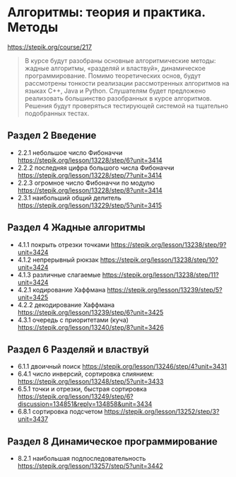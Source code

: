 # Алгоритмы: теория и практика. Методы
https://stepik.org/course/217
> В курсе будут разобраны основные алгоритмические методы: жадные алгоритмы, «разделяй и властвуй», динамическое программирование. Помимо теоретических основ, будут рассмотрены тонкости реализации рассмотренных алгоритмов на языках C++, Java и Python. Слушателям будет предложено реализовать большинство разобранных в курсе алгоритмов. Решения будут проверяться тестирующей системой на тщательно подобранных тестах.
## Раздел 2 Введение
- 2.2.1 небольшое число Фибоначчи https://stepik.org/lesson/13228/step/6?unit=3414
- 2.2.2 последняя цифра большого числа Фибоначчи https://stepik.org/lesson/13228/step/7?unit=3414
- 2.2.3 огромное число Фибоначчи по модулю https://stepik.org/lesson/13228/step/8?unit=3414
- 2.3.1 наибольший общий делитель https://stepik.org/lesson/13229/step/5?unit=3415
## Раздел 4 Жадные алгоритмы
- 4.1.1 покрыть отрезки точками https://stepik.org/lesson/13238/step/9?unit=3424
- 4.1.2 непрерывный рюкзак https://stepik.org/lesson/13238/step/10?unit=3424
- 4.1.3 различные слагаемые https://stepik.org/lesson/13238/step/11?unit=3424
- 4.2.1 кодирование Хаффмана https://stepik.org/lesson/13239/step/5?unit=3425
- 4.2.2 декодирование Хаффмана https://stepik.org/lesson/13239/step/6?unit=3425
- 4.3.1 очередь с приоритетами (куча) https://stepik.org/lesson/13240/step/8?unit=3426
## Раздел 6 Разделяй и властвуй
- 6.1.1 двоичный поиск https://stepik.org/lesson/13246/step/4?unit=3431
- 6.4.1 число инверсий, сортировка слиянием: https://stepik.org/lesson/13248/step/5?unit=3433
- 6.5.1 точки и отрезки, быстрая сортировка https://stepik.org/lesson/13249/step/6?discussion=134851&reply=134858&unit=3434
- 6.8.1 сортировка подсчетом https://stepik.org/lesson/13252/step/3?unit=3437
## Раздел 8 Динамическое программирование
- 8.2.1 наибольшая подпоследовательность https://stepik.org/lesson/13257/step/5?unit=3442
